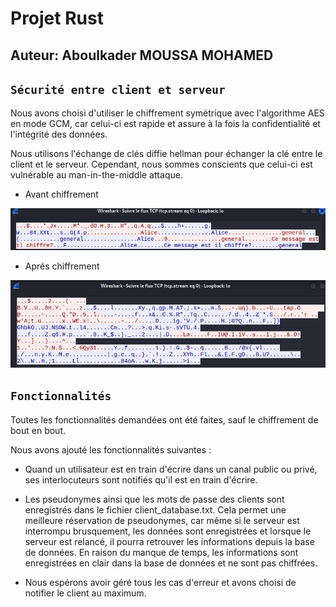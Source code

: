 # Projet Rust

## Auteur: Aboulkader MOUSSA MOHAMED

## `Sécurité entre client et serveur`

Nous avons choisi d'utiliser le chiffrement symétrique avec l'algorithme AES en mode GCM, car celui-ci est rapide et assure à la fois la confidentialité et l'intégrité des données.

Nous utilisons l'échange de clés diffie hellman pour échanger la clé entre le client et le serveur. Cependant, nous sommes conscients que celui-ci est vulnérable au man-in-the-middle attaque.

- Avant chiffrement

![Avant chiffrement](./images/avant_chiffrement.png)

- Aprés chiffrement

![Aprés chiffrement](./images/apres_chiffrement.png)

## `Fonctionnalités`

Toutes les fonctionnalités demandées ont été faites, sauf le chiffrement de bout en bout.

Nous avons ajouté les fonctionnalités suivantes :

+ Quand un utilisateur est en train d'écrire dans un canal public ou privé, ses interlocuteurs sont notifiés qu'il est en train d'écrire.

+ Les pseudonymes ainsi que les mots de passe des clients sont enregistrés dans le fichier client_database.txt. Cela permet une meilleure réservation de pseudonymes, car même si le serveur est interrompu brusquement, les données sont enregistrées et lorsque le serveur est relancé, il pourra retrouver les informations depuis la base de données. En raison du manque de temps, les informations sont enregistrées en clair dans la base de données et ne sont pas chiffrées.

+ Nous espérons avoir géré tous les cas d'erreur et avons choisi de notifier le client au maximum.